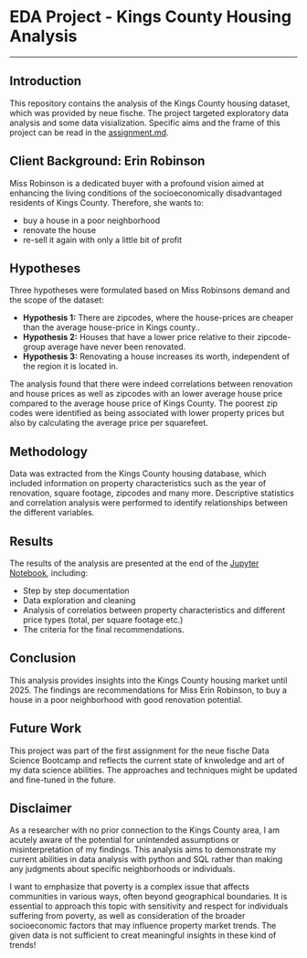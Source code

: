 # EDA Project - Kings County Housing Analysis
______________________________

## Introduction

This repository contains the analysis of the Kings County housing dataset, which was provided by neue fische. 
The project targeted exploratory data analysis and some data visialization. 
Specific aims and the frame of this project can be read in the [assignment.md](./assignment.md).

## Client Background: Erin Robinson

Miss Robinson is a dedicated buyer with a profound vision aimed at enhancing the living conditions of the socioeconomically disadvantaged residents of Kings County.
Therefore, she wants to:
* buy a house in a poor neighborhood 
* renovate the house  
* re-sell it again with only a little bit of profit

## Hypotheses

Three hypotheses were formulated based on Miss Robinsons demand and the scope of the dataset:

*   **Hypothesis 1:** There are zipcodes, where the house-prices are cheaper than the average house-price in Kings county..
*   **Hypothesis 2:** Houses that have a lower price relative to their zipcode-group average have never been renovated.
*   **Hypothesis 3:** Renovating a house increases its worth, independent of the region it is located in.

The analysis found that there were indeed correlations between renovation and house prices as well as zipcodes with an lower average house price compared to the average house price of Kings County. 
The poorest zip codes were identified as being associated with lower property prices but also by calculating the average price per squarefeet.

## Methodology

Data was extracted from the Kings County housing database, which included information on property 
characteristics such as the year of renovation, square footage, zipcodes and many more. Descriptive statistics and correlation 
analysis were performed to identify relationships between the different variables.

## Results

The results of the analysis are presented at the end of the [Jupyter Notebook](./EDA.ipynb), including:

*   Step by step documentation
*   Data exploration and cleaning
*   Analysis of correlatios between property characteristics and different price types (total, per square footage etc.)
*   The criteria for the final recommendations.


## Conclusion

This analysis provides insights into the Kings County housing market until 2025. The findings are recommendations for Miss Erin Robinson, to buy a house in a poor neighborhood with good renovation potential.

## Future Work

This project was part of the first assignment for the neue fische Data Science Bootcamp and reflects the current state of knwoledge and art of my data science abilities. The approaches and techniques might be updated and fine-tuned in the future.

## Disclaimer

As a researcher with no prior connection to the Kings County area, I am acutely aware of the potential for unintended assumptions or misinterpretation of my findings. This analysis aims to demonstrate my current abilities in data analysis with python and SQL rather than making any judgments about specific neighborhoods or individuals.

I want to emphasize that poverty is a complex issue that affects communities in various ways, often beyond geographical boundaries. 
It is essential to approach this topic with sensitivity and respect for individuals suffering from poverty, as well as consideration of the broader socioeconomic factors that may influence 
property market trends. The given data is not sufficient to creat meaningful insights in these kind of trends!

